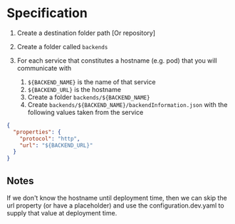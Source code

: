 # Specification

1. Create a destination folder path [Or repository]
2. Create a folder called `backends`

3. For each service that constitutes a hostname (e.g. pod) that you will communicate with

    1. `${BACKEND_NAME}` is the name of that service
    2. `${BACKEND_URL}` is the hostname
    3. Create a folder `backends/${BACKEND_NAME}`
    4. Create `backends/${BACKEND_NAME}/backendInformation.json` with the following values taken from the service

```json
{
  "properties": {
    "protocol": "http",
    "url": "${BACKEND_URL}"
  }
}
```

## Notes
If we don't know the hostname until deployment time, then we can skip the url property (or have a placeholder) and use the configuration.dev.yaml to supply that value at deployment time.
